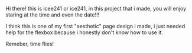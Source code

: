 Hi there! this is icee241 or ice241, in this project that i made, you will enjoy staring at the time and even the date!!!

I think this is one of my first "aesthetic" page design i made, i just needed help for the flexbox because i honestly don't know how to use it.

Remeber, time flies!
